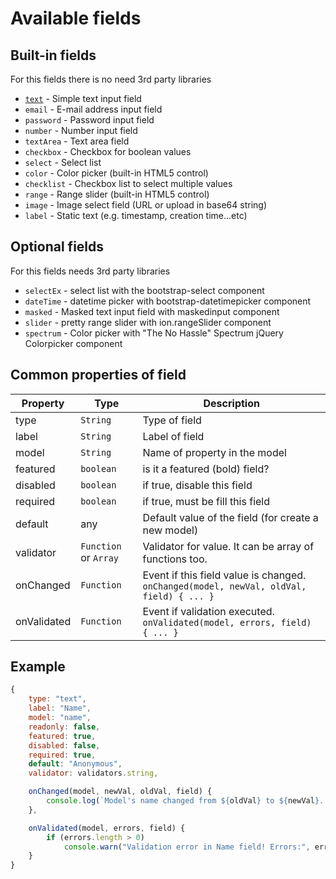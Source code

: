 # Available fields

## Built-in fields

For this fields there is no need 3rd party libraries

- [`text`](text.md) - Simple text input field
- `email` - E-mail address input field
- `password` - Password input field
- `number` - Number input field
- `textArea` - Text area field
- `checkbox` - Checkbox for boolean values
- `select` - Select list
- `color` - Color picker (built-in HTML5 control)
- `checklist` - Checkbox list to select multiple values
- `range` - Range slider (built-in HTML5 control)
- `image` - Image select field (URL or upload in base64 string)
- `label` - Static text (e.g. timestamp, creation time...etc)

## Optional fields

For this fields needs 3rd party libraries

- `selectEx` - select list with the bootstrap-select component
- `dateTime` - datetime picker with bootstrap-datetimepicker component
- `masked` - Masked text input field with maskedinput component
- `slider` - pretty range slider with ion.rangeSlider component
- `spectrum` - Color picker with "The No Hassle" Spectrum jQuery Colorpicker component

## Common properties of field

Property 		| Type 			| Description
--------------- | ------------- | -----------
type 			| `String` 		| Type of field
label 			| `String` 		| Label of field
model 			| `String` 		| Name of property in the model
featured 		| `boolean` 	| is it a featured (bold) field?
disabled 		| `boolean` 	| if true, disable this field
required 		| `boolean` 	| if true, must be fill this field
default			|  any	| Default value of the field (for create a new model)
validator 		| `Function` or `Array` | Validator for value. It can be array of functions too.
onChanged		| `Function` 	| Event if this field value is changed. `onChanged(model, newVal, oldVal, field) { ... }`
onValidated		| `Function` 	| Event if validation executed. `onValidated(model, errors, field) { ... }`

## Example

```js
{
	type: "text",
	label: "Name",
	model: "name",
	readonly: false,
	featured: true,
	disabled: false,
	required: true,
	default: "Anonymous",
	validator: validators.string,

	onChanged(model, newVal, oldVal, field) {
		console.log(`Model's name changed from ${oldVal} to ${newVal}. Model:`, model);
	},

	onValidated(model, errors, field) {
		if (errors.length > 0)
			console.warn("Validation error in Name field! Errors:", errors);
	}
}
```
